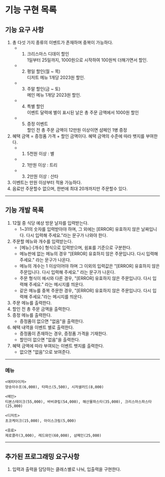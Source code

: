 기능 구현 목록
======
기능 요구 사항
---
1. 총 다섯 가지 종류의 이벤트가 존재하며 중복이 가능하다.
   * 1. 크리스마스 디데이 할인 <br>
        1일부터 25일까지, 1000원으로 시작하여 100원씩 더해가면서 할인.
   * 2. 평일 할인(월 ~ 목) <br>
        디저트 메뉴 1개당 2023원 할인.
   * 3. 주말 할인(금 ~ 토) <br>
        메인 메뉴 1개당 2023원 할인.
   * 4. 특별 할인 <br>
        이벤트 달력에 별이 표시된 날은 총 주문 금액에서 1000원 할인
   * 5. 증정 이벤트 <br>
        할인 전 총 주문 금액이 12만원 이상이면 샴페인 1병 증정
2. 혜택 금액 = 증정품 가격 + 할인 금액이다. 혜택 금액의 수준에 따라 뱃지를 부여한다.
   * 1. 5천원 이상 : 별
   * 2. 1만원 이상 : 트리
   * 3. 2만원 이상 : 산타
3. 이벤트는 만원 이상부터 적용 가능하다.
4. 음료만 주문할수 없으며, 한번에 최대 20개까지만 주문할수 있다.
 -------------------------------------------
기능 개발 목록
---
1. 12월 중 식당 예상 방문 날자를 입력받는다.
   * 1~31의 숫자를 입력받아야 하며, 그 외에는 [ERROR] 유효하지 않은 날짜입니다. 다시 입력해 주세요."라는 문구가 나와야 한다.
2. 주문할 메뉴와 개수를 입력받는다.
   * [메뉴]-[개수] 형식으로 입력받으며, 쉼표를 기준으로 구분한다.
   * 메뉴판에 없는 메뉴의 경우 "[ERROR] 유효하지 않은 주문입니다. 다시 입력해 주세요." 라는 문구가 나온다.
   * 메뉴의 개수는 1 이상이어야 하며 그 이외의 입력값은 "[ERROR] 유효하지 않은 주문입니다. 다시 입력해 주세요." 라는 문구가 나온다.
   * 주문 형식이 예시와 다른 경우,  "[ERROR] 유효하지 않은 주문입니다. 다시 입력해 주세요." 라는 메시지를 띄운다.
   * 같은 메뉴를 중복 주문한 경우,  "[ERROR] 유효하지 않은 주문입니다. 다시 입력해 주세요."라는 메시지를 띄운다.
3. 주문 메뉴를 출력한다.
4. 할인 전 총 주문 금액을 출력한다.
5. 증정 메뉴를 출력한다.
   * 증정품이 없으면 "없음"을 출력한다.
6. 혜택 내역을 이벤트 별로 출력한다.
   * 증정품이 존재하는 경우, 증정품 가격을 기재한다.
   * 할인이 없으면 "없음"을 출력한다.
7. 혜택 금액에 따라 부여되는 이벤트 뱃지를 출력한다.
   * 없으면 "없음"으로 보여준다.
------------------------------------------------
### 메뉴
```
<애피타이저>
양송이수프(6,000), 타파스(5,500), 시저샐러드(8,000)

<메인>
티본스테이크(55,000), 바비큐립(54,000), 해산물파스타(35,000), 크리스마스파스타(25,000)

<디저트>
초코케이크(15,000), 아이스크림(5,000)

<음료>
제로콜라(3,000), 레드와인(60,000), 샴페인(25,000)
```

------------------------------------------------
추가된 프로그래밍 요구사항
----
1. 입력과 출력을 담당하는 클래스별로 나눠, 입출력을 구현한다.